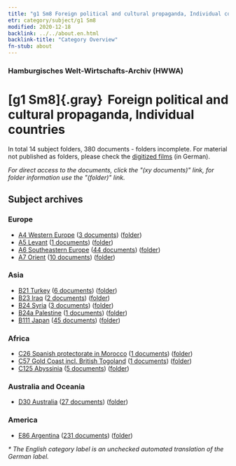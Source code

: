 ```yaml
---
title: "g1 Sm8 Foreign political and cultural propaganda, Individual countries"
etr: category/subject/g1 Sm8
modified: 2020-12-18
backlink: ../../about.en.html
backlink-title: "Category Overview"
fn-stub: about
---
```


### Hamburgisches Welt-Wirtschafts-Archiv (HWWA)
# [g1 Sm8]{.gray}&#8201; Foreign political and cultural propaganda, Individual countries&#160; 





In total 14 subject folders, 380 documents - folders incomplete.
For material not published as folders, please check the [digitized films](/film/h1_sh) (in German).

_For direct access to the documents, click the "(xy documents)" link, for folder information use the "(folder)" link._

## Subject archives



### Europe

- [A4 Western Europe](../../../geo/about.en.html#A4) (<a href="https://dfg-viewer.de/show/?tx_dlf[id]=https://pm20.zbw.eu/mets/sh/1408xx/140897/1444xx/144459/public.mets.en.xml" target="_blank">3 documents</a>) ([folder](http://purl.org/pressemappe20/folder/sh/140897,144459))
- [A5 Levant](../../../geo/about.en.html#A5) (<a href="https://dfg-viewer.de/show/?tx_dlf[id]=https://pm20.zbw.eu/mets/sh/1408xx/140898/1444xx/144459/public.mets.en.xml" target="_blank">1 documents</a>) ([folder](http://purl.org/pressemappe20/folder/sh/140898,144459))
- [A6 Southeastern Europe](../../../geo/about.en.html#A6) (<a href="https://dfg-viewer.de/show/?tx_dlf[id]=https://pm20.zbw.eu/mets/sh/1409xx/140900/1444xx/144459/public.mets.en.xml" target="_blank">44 documents</a>) ([folder](http://purl.org/pressemappe20/folder/sh/140900,144459))
- [A7 Orient](../../../geo/about.en.html#A7) (<a href="https://dfg-viewer.de/show/?tx_dlf[id]=https://pm20.zbw.eu/mets/sh/1409xx/140902/1444xx/144459/public.mets.en.xml" target="_blank">10 documents</a>) ([folder](http://purl.org/pressemappe20/folder/sh/140902,144459))

### Asia

- [B21 Turkey](../../../geo/about.en.html#B21) (<a href="https://dfg-viewer.de/show/?tx_dlf[id]=https://pm20.zbw.eu/mets/sh/1411xx/141111/1444xx/144459/public.mets.en.xml" target="_blank">6 documents</a>) ([folder](http://purl.org/pressemappe20/folder/sh/141111,144459))
- [B23 Iraq](../../../geo/about.en.html#B23) (<a href="https://dfg-viewer.de/show/?tx_dlf[id]=https://pm20.zbw.eu/mets/sh/1411xx/141113/1444xx/144459/public.mets.en.xml" target="_blank">2 documents</a>) ([folder](http://purl.org/pressemappe20/folder/sh/141113,144459))
- [B24 Syria](../../../geo/about.en.html#B24) (<a href="https://dfg-viewer.de/show/?tx_dlf[id]=https://pm20.zbw.eu/mets/sh/1411xx/141114/1444xx/144459/public.mets.en.xml" target="_blank">3 documents</a>) ([folder](http://purl.org/pressemappe20/folder/sh/141114,144459))
- [B24a Palestine](../../../geo/about.en.html#B24a) (<a href="https://dfg-viewer.de/show/?tx_dlf[id]=https://pm20.zbw.eu/mets/sh/1411xx/141115/1444xx/144459/public.mets.en.xml" target="_blank">1 documents</a>) ([folder](http://purl.org/pressemappe20/folder/sh/141115,144459))
- [B111 Japan](../../../geo/about.en.html#B111) (<a href="https://dfg-viewer.de/show/?tx_dlf[id]=https://pm20.zbw.eu/mets/sh/1412xx/141272/1444xx/144459/public.mets.en.xml" target="_blank">45 documents</a>) ([folder](http://purl.org/pressemappe20/folder/sh/141272,144459))

### Africa

- [C26 Spanish protectorate in Morocco](../../../geo/about.en.html#C26) (<a href="https://dfg-viewer.de/show/?tx_dlf[id]=https://pm20.zbw.eu/mets/sh/1413xx/141359/1444xx/144459/public.mets.en.xml" target="_blank">1 documents</a>) ([folder](http://purl.org/pressemappe20/folder/sh/141359,144459))
- [C57 Gold Coast incl. British Togoland](../../../geo/about.en.html#C57) (<a href="https://dfg-viewer.de/show/?tx_dlf[id]=https://pm20.zbw.eu/mets/sh/1414xx/141406/1444xx/144459/public.mets.en.xml" target="_blank">1 documents</a>) ([folder](http://purl.org/pressemappe20/folder/sh/141406,144459))
- [C125 Abyssinia](../../../geo/about.en.html#C125) (<a href="https://dfg-viewer.de/show/?tx_dlf[id]=https://pm20.zbw.eu/mets/sh/1414xx/141482/1444xx/144459/public.mets.en.xml" target="_blank">5 documents</a>) ([folder](http://purl.org/pressemappe20/folder/sh/141482,144459))

### Australia and Oceania

- [D30 Australia](../../../geo/about.en.html#D30) (<a href="https://dfg-viewer.de/show/?tx_dlf[id]=https://pm20.zbw.eu/mets/sh/1416xx/141621/1444xx/144459/public.mets.en.xml" target="_blank">27 documents</a>) ([folder](http://purl.org/pressemappe20/folder/sh/141621,144459))

### America

- [E86 Argentina](../../../geo/about.en.html#E86) (<a href="https://dfg-viewer.de/show/?tx_dlf[id]=https://pm20.zbw.eu/mets/sh/1416xx/141692/1444xx/144459/public.mets.en.xml" target="_blank">231 documents</a>) ([folder](http://purl.org/pressemappe20/folder/sh/141692,144459))


_* The English category label is an unchecked automated translation of the German label._


